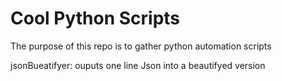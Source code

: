 # Cool Python Scripts
The purpose of this repo is to gather python automation scripts


jsonBueatifyer: ouputs one line Json into a beautifyed version 
